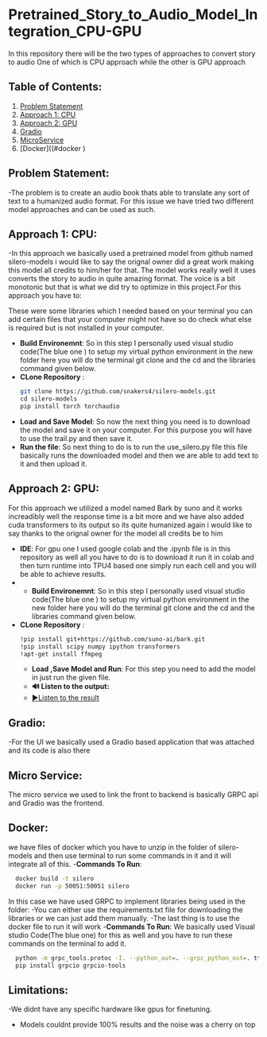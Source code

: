# Pretrained_Story_to_Audio_Model_Integration_CPU-GPU
In this repository there will be the two types of approaches to convert story to audio One of which is CPU approach while the other is GPU approach
## Table of Contents:
1. [Problem Statement](#Problem-Statement)
2. [Approach 1: CPU](#approach-1-cpu)
3. [Approach 2: GPU](#approach-2-gpu)
4. [Gradio](#Gradio)
5. [MicroService](#microservice)
6. [Docker]((#docker )

## Problem Statement:
-The problem is to create an audio book thats able to translate any sort of text to a humanized audio format. For this issue we have tried two different model approaches and can be used as such. 

## Approach 1: CPU: 
-In this approach we basically used a pretrained model from github named silero-models i would like to say the orignal owner did a great work making this model all credits to him/her for that. The model works really well it uses converts the story to audio in quite amazing format. The voice is a bit monotonic but that is what we did try to optimize in this project.For this approach you have to:

  These were some libraries which I needed based on your terminal you can add certain files that your computer might not have so do check what else is required but is not installed in your computer.
- **Build Environemnt**: So in this step I personally used visual studio code(The blue one ) to setup my virtual python environment in the new folder here you will do the terminal git clone and the cd and the libraries command given below.
- **CLone Repository** :
  ```sh
  git clone https://github.com/snakers4/silero-models.git
  cd silero-models
  pip install torch torchaudio
  ```
- **Load and Save Model**: So now the next thing you need is to download the model and save it on your computer. For this purpose you will have to use the trail.py and then save it.
- **Run the file**: So next thing to do is to run the use_silero.py file this file basically runs the downloaded model and then we are able to add text to it and then upload it.
## Approach 2: GPU:
For this approach we utilized a model named Bark by suno and it works increadibly well the response time is a bit more and we have also added cuda transformers to its output so its quite humanized again i would like to say thanks to the orignal owner for the model all credits be to him
- **IDE**: For gpu one I used google colab and the .ipynb file is in this repository as well all you have to do is to download it run it in colab and then turn runtime into TPU4 based one simply run each cell and you will be able to achieve results.
- - **Build Environemnt**: So in this step I personally used visual studio code(The blue one ) to setup my virtual python environment in the new folder here you will do the terminal git clone and the cd and the libraries command given below.
- **CLone Repository** :
  ```sh
  !pip install git+https://github.com/suno-ai/bark.git
  !pip install scipy numpy ipython transformers
  !apt-get install ffmpeg
  ```
  - **Load ,Save Model and Run**: For this step you need to add the model in just run the given file.
  - **🔊 Listen to the output:**
  - [▶️Listen to the result](Audio_Output/Bark_Output.wav)

## Gradio:
-For the UI we basically used a Gradio based application that was attached and its code is also there
## Micro Service:
The micro service we used to link the front to backend is basically GRPC api and Gradio was the frontend.
## Docker:
we have files of docker which you have to unzip in the folder of silero-models and then use terminal to run some commands in it and it will integrate all of this.
-**Commands To Run**:
```sh
  docker build -t silero
  docker run -p 50051:50051 silero
  ```
In this case we have used GRPC to implement libraries being used in the folder:
-You can either use the requirements.txt file for downloading the libraries or we can just add them manually.
-The last thing is to use the docker file to run it will work
-**Commands To Run**:
We basically used Visual studio Code(The blue one) for this as well and you have to run these commands on the terminal to add it.
```sh
  python -m grpc_tools.protoc -I. --python_out=. --grpc_python_out=. tts.proto
  pip install grpcio grpcio-tools
  ```

## Limitations:
-We didnt have any specific hardware like gpus for finetuning.

- Models couldnt provide 100% results and the noise was a cherry on top












  
  
